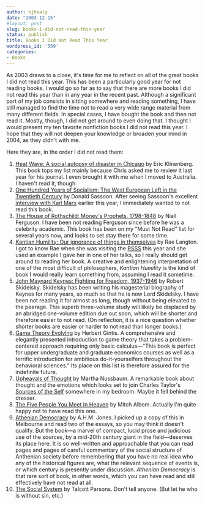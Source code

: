 ```yaml
---
author: kjhealy
date: "2003-12-15"
#layout: post
slug: books-i-did-not-read-this-year
status: publish
title: Books I Did Not Read This Year
wordpress_id: '559'
categories:
- Books
---
```


As 2003 draws to a close, it's time for me to reflect on all of the great books I did not read this year. This has been a particularly good year for not reading books. I would go so far as to say that there are more books I did not read this year than in any year in the recent past. Although a significant part of my job consists in sitting somewhere and reading something, I have still managed to find the time not to read a very wide range material from many different fields. In special cases, I have bought the book and then not read it. Mostly, though, I did not get around to even doing that. I thought I would present my ten favorite nonfiction books I did not read this year. I hope that they will not deepen your knowledge or broaden your mind in 2004, as they didn't with me.

Here they are, in the order I did not read them:

1.  [Heat Wave: A social autopsy of disaster in Chicago](http://www.amazon.com/exec/obidos/ASIN/0226443221/kieranhealysw-20/ref=nosim/) by Eric Klinenberg. This book tops my list mainly because Chris asked me to review it last year for his journal. I even brought it with me when I moved to Australia. I haven't read it, though.
2.  [One Hundred Years of Socialism: The West European Left in the Twentieth Century](http://www.amazon.com/exec/obidos/ASIN/1565844866/kieranhealysw-20/ref=nosim/) by Donald Sassoon. After seeing Sassoon's excellent [interview with Karl Marx](http://www.crookedtimber.org/archives/000746.html) earlier this year, I immediately wanted to not read this book.
3.  [The House of Rothschild: Money's Prophets, 1798-1848](http://www.amazon.com/exec/obidos/ASIN/0140240845/kieranhealysw-20/ref=nosim/) by Niall Ferguson. I have been not reading Ferguson since before he was a celebrity academic. This book has been on my "Must Not Read" list for several years now, and looks to set stay there for some time.
4.  [Kantian Humility: Our ignorance of things in themselves](http://www.amazon.com/exec/obidos/ASIN/0199243174/kieranhealysw-20/ref=nosim/) by Rae Langton. I got to know Rae when she was visiting the [RSSS](http://philrsss.anu.edu.au/) this year and she used an example I gave her in one of her talks, so I really should get around to reading her book. A creative and enlightening interpretation of one of the most difficult of philosophers, *Kantian Humility* is the kind of book I would really learn something from, assuming I read it sometime.
5.  [John Maynard Keynes: Fighting for Freedom, 1937-1946](http://www.amazon.com/exec/obidos/ASIN/0A0691070148/kieranhealysw-20/ref=nosim/) by Robert Skidelsky. Skidelsky has been writing his magesterial biography of Keynes for many years, so much so that he is now Lord Skidelsky. I have been not reading it for almost as long, though without being elevated to the peerage. This superb three-volume study will likely be displaced by an abridged one-volume edition due out soon, which will be shorter and therefore easier to not read. (On reflection, it is a nice question whether shorter books are easier or harder to not read than longer books.)
6.  [Game Theory Evolving](http://www.amazon.com/exec/obidos/ASIN/0691009430/kieranhealysw-20/ref=nosim/) by Herbert Gintis. A comprehensive and elegantly presented introduction to game theory that takes a problem-centered approach requiring only basic calculus—"This book is perfect for upper undergraduate and graduate economics courses as well as a terrific introduction for ambitious do-it-yourselfers throughout the behavioral sciences." Its place on this list is therefore assured for the indefinite future.
7.  [Upheavals of Thought](http://www.amazon.com/exec/obidos/ASIN/0521531829/kieranhealysw-20/ref=nosim/) by Martha Nussbaum. A remarkable book about thought and the emotions which looks set to join Charles Taylor's [Sources of the Self](http://www.amazon.com/exec/obidos/ASIN/0674824261/kieranhealysw-20/ref=nosim/) somewhere in my bedroom. Maybe it fell behind the dresser.
8.  [The Five People You Meet In Heaven](http://www.amazon.com/exec/obidos/ASIN/0786868716/kieranhealysw-20/ref=nosim/) by Mitch Albom. Actually I'm quite happy not to have read this one.
9.  [Athenian Democracy](http://www.amazon.com/exec/obidos/ASIN/0801833809/kieranhealysw-20/ref=nosim/) by A.H.M. Jones. I picked up a copy of this in Melbourne and read two of the essays, so you may think it doesn't qualify. But the book—a marvel of compact, lucid prose and judicious use of the sources, by a mid-20th century giant in the field—deserves its place here. It is so well-written and approachable that you can read pages and pages of careful commentary of the social structure of Anthenian society before remembering that you have no real idea who any of the historical figures are, what the relevant sequence of events is, or which century is presently under discussion. *Athenian Democracy* is that rare sort of book, in other words, which you can have read and still effectively have not read at all.
10. [The Social System](http://www.amazon.com/exec/obidos/ASIN/0029241901/kieranhealysw-20/ref=nosim/) by Talcott Parsons. Don't tell anyone. (But let he who is without sin, etc.)

